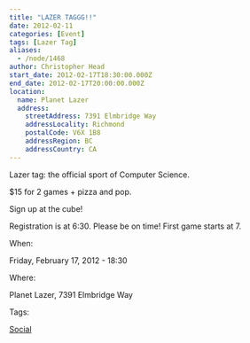 ```yaml
---
title: "LAZER TAGGG!!"
date: 2012-02-11
categories: [Event]
tags: [Lazer Tag]
aliases:
  - /node/1468
author: Christopher Head
start_date: 2012-02-17T18:30:00.000Z
end_date: 2012-02-17T20:00:00.000Z
location:
  name: Planet Lazer
  address:
    streetAddress: 7391 Elmbridge Way
    addressLocality: Richmond
    postalCode: V6X 1B8
    addressRegion: BC
    addressCountry: CA
---
```


Lazer tag: the official sport of Computer Science.

$15 for 2 games + pizza and pop.

Sign up at the cube!

Registration is at 6:30. Please be on time! First game starts at 7.

When: 

Friday, February 17, 2012 - 18:30

Where: 

Planet Lazer, 7391 Elmbridge Way

Tags: 

[Social](/social)
